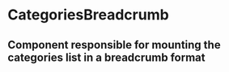 # CategoriesBreadcrumb

## Component responsible for mounting the categories list in a breadcrumb format